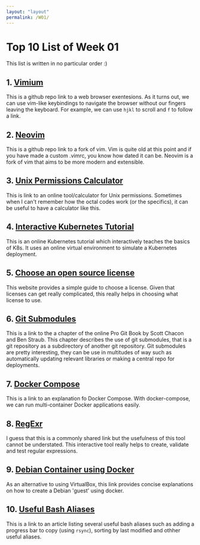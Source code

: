 ```yaml
---
layout: "layout"
permalink: /W01/
---
```

# Top 10 List of Week 01
This list is written in no particular order :)

## 1. [Vimium](https://github.com/philc/vimium)
This is a github repo link to a web browser exentesions. As it turns out, we can use vim-like keybindings to navigate the browser without our fingers leaving the keyboard. For example, we can use `hjkl` to scroll and `f` to follow a link.

## 2. [Neovim](https://github.com/neovim/neovim)
This is a github repo link to a fork of vim. Vim is quite old at this point and if you have made a custom .vimrc, you know how dated it can be. Neovim is a fork of vim that aims to be more modern and extensible.

## 3. [Unix Permissions Calculator](http://permissions-calculator.org/)
This is link to an online tool/calculator for Unix permissions. Sometimes when I can't remember how the octal codes work (or the specifics), it can be useful to have a calculator like this.

## 4. [Interactive Kubernetes Tutorial](https://www.katacoda.com/courses/kubernetes)
This is an online Kubernetes tutorial which interactively teaches the basics of K8s. It uses an online virtual environment to simulate a Kubernetes deployment.

## 5. [Choose an open source license](https://choosealicense.com/)
This website provides a simple guide to choose a license. Given that licenses can get really complicated, this really helps in choosing what license to use.

## 6. [Git Submodules](https://git-scm.com/book/en/v2/Git-Tools-Submodules)
This is a link to the a chapter of the online Pro Git Book by Scott Chacon and Ben Straub. This chapter describes the use of git submodules, that is a git repository as a subdirectory of another git repository. Git submodules are pretty interesting, they can be use in multitudes of way such as automatically updating relevant libraries or making a central repo for deployments.

## 7. [Docker Compose](https://docs.docker.com/compose/)
This is a link to an explanation fo Docker Compose. With docker-compose, we can run multi-container Docker applications easily.

## 8. [RegExr](https://regexr.com/)
I guess that this is a commonly shared link but the usefulness of this tool cannot be understated. This interactive tool really helps to create, validate and test regular expressions.

## 9. [Debian Container using Docker](https://jolthgs.wordpress.com/2019/09/25/create-a-debian-container-in-docker-for-development/)
As an alternative to using VirtualBox, this link provides concise explanations on how to create a Debian 'guest' using docker.

## 10. [Useful Bash Aliases](https://opensource.com/article/19/7/bash-aliases)
This is a link to an article listing several useful bash aliases such as adding a progress bar to copy (using `rsync`), sorting by last modified and othher useful aliases.
